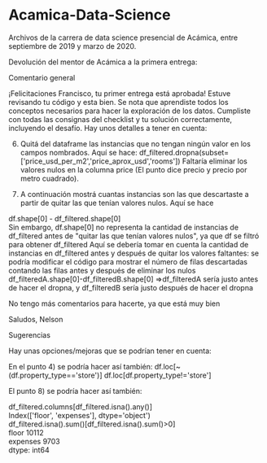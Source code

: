 # Acamica-Data-Science
Archivos de la carrera de data science presencial de Acámica, entre septiembre de 2019 y marzo de 2020.

Devolución del mentor de Acámica a la primera entrega:

Comentario general

¡Felicitaciones Francisco, tu primer entrega está aprobada!
Estuve revisando tu código y esta bien. Se nota que aprendiste todos los conceptos necesarios para hacer la exploración de los datos. Cumpliste con todas las consignas del checklist y tu solución correctamente, incluyendo el desafío. Hay unos detalles a tener en cuenta:

6) Quitá del dataframe las instancias que no tengan ningún valor en los campos nombrados.
Aquí se hace:
df_filtered.dropna(subset=['price_usd_per_m2','price_aprox_usd','rooms'])
Faltaría eliminar los valores nulos en la columna price (El punto dice precio y precio por metro cuadrado).

7) A continuación mostrá cuantas instancias son las que descartaste a partir de quitar las que tenían valores nulos.
Aquí se hace

df.shape[0] - df_filtered.shape[0]  
Sin embargo, df.shape[0] no representa la cantidad de instancias de df_filtered antes de "quitar las que tenían valores nulos", ya que df se filtró para obtener df_filtered
Aquí se debería tomar en cuenta la cantidad de instancias en df_filtered antes y después de quitar los valores faltantes: se podría modificar el código para mostrar el número de filas descartadas contando las filas antes y después de eliminar los nulos
df_filteredA.shape[0]-df_filteredB.shape[0] =>df_filteredA sería justo antes de hacer el dropna, y df_filteredB sería justo después de hacer el dropna

No tengo más comentarios para hacerte, ya que está muy bien

Saludos, Nelson

Sugerencias

Hay unas opciones/mejoras que se podrían tener en cuenta:

En el punto 4) se podría hacer así también:
df.loc[~(df.property_type=='store')]
df.loc[df.property_type!='store']

El punto 8) se podría hacer así también:

df_filtered.columns[df_filtered.isna().any()]  
Index(['floor', 'expenses'], dtype='object')  
df_filtered.isna().sum()[df_filtered.isna().sum()>0]  
floor       10112  
expenses     9703  
dtype: int64  
